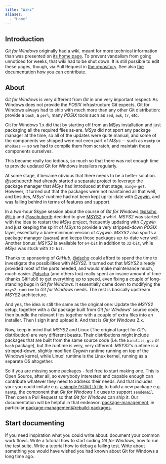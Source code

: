 ```yaml
---
title: "Wiki"
aliases:
  - "Home"
---
```

## Introduction

_Git for Windows_ originally had a wiki, meant for more technical information than was presented on [its home page](https://gitforwindows.org/). To prevent vandalism from going unnoticed for weeks, that wiki had to be shut down. It is still possible to edit these pages, though, via Pull Request in [the repository](https://github.com/git-for-windows/git-for-windows.github.io). See also [the documentation how you can contribute](https://github.com/git-for-windows/git/wiki/How-to-participate).

## About

_Git for Windows_ is very different from _Git_ in one very important respect: As Windows does not provide the *POSIX* infrastructure Git expects, Git for Windows  always had to ship with much more than any other Git distribution: provide a `bash`, a `perl`, many *POSIX* tools such as `sed`, `awk`, `tr`, etc.

Git for Windows 1.x did that by starting off from an [MSys](http://www.mingw.org/wiki/msys) installation and just packaging all the required files as-are. _MSys_ did not sport any package manager at the time, so all of the updates were quite manual, and some of the components we shipped were not even part of _MSys_ -- such as `msmtp` or `WhoUses` -- so we had to compile them from scratch, and maintain those components ourselves.

This became really too tedious, so much so that there was not enough time to provide updated Git for Windows installers regularly.

At some stage, it became obvious that there needs to be a better solution. [@sschuberth](https://github.com/sschuberth) had already started a [separate project](https://github.com/sschuberth/gfw-msys1-sdk) to leverage the package manager that _MSys_ had introduced at that stage, `mingw-get`. However, it turned out that the packages were not maintained all that well, and besides, _MSys_' runtime had not been kept up-to-date with [Cygwin](https://www.cygwin.com/), and was falling behind in terms of features and support.

In a two-hour Skype session about the course of _Git for Windows_ [@dscho](https://github.com/dscho), [@t-b](https://github.com/t-b) and [@sschuberth](https://github.com/sschuberth) decided to give [MSYS2](https://msys2.github.io/) a whirl. _MSYS2_ was started with the idea to restart the _MSys_ project, frequently updating with _Cygwin_ and just keeping the spirit of _MSys_ to provide a very stripped-down *POSIX* layer, essentially a bare-minimum version of _Cygwin_. _MSYS2_ also sports a package manager (`pacman`) and keeps those packages up-to-date very well. Another bonus: _MSYS2_ is available for `64-bit` in addition to `32-bit`, while _MSys_ was stuck with `32-bit`.

Thanks to sponsoring of _GitHub_, [@dscho](https://github.com/dscho) could afford to spend the time to investigate the possibilities with _MSYS2_. It turned out that _MSYS2_ already provided most of the parts needed, and would make maintenance much, much easier. [@dscho](https://github.com/dscho) (and others too) really spent an insane amount of time (thanks GitHub!) to get everything up to speed, even fixing a couple of long-standing bugs in _Git for Windows_. It essentially came down to modifying the `msys2-runtime` to _Git for Windows_ needs. The rest is basically upstream _MSYS2_ architecture.

And yes, the idea is still the same as the original one: Update the _MSYS2_ setup, together with a _Git_ package built from _Git for Windows_' source code, then bundle the relevant files together with a couple of extra files into an installer. Then I sign it and upload it. And that is _Git for Windows_ 2.x.

Now, keep in mind that _MSYS2_ and Linux (The original target for _Git_'s distribution) are very different beasts. Their distributions might include packages that are built from the same source code (i.e. the `binutils`, `gcc` or `bash` package), but the runtime is very, very different: _MSYS2_'s runtime is a stripped-down, slightly modified _Cygwin_ runtime running on top of the Windows kernel, while Linux' runtime is the Linux kernel, running as a separate OS altogether.

So if you are missing some packages - feel free to start making one. This is Open Source, after all, so everybody interested and capable enough can contribute whatever they need to address their needs. And that includes you: you could imitate e.g. [a simple `PKGBUILD` file](https://github.com/msys2/MINGW-packages/blob/HEAD/mingw-w64-assimp/PKGBUILD) to build a new package e.g. `msmtp`, the component that _Git for Windows_ 1.x uses to support `sendemail`. Then open a Pull Request so that _Git for Windows_ can ship it. Our documentation will be helpful in that endeavor: [package-management](https://github.com/git-for-windows/git/wiki/Package-management), in particular [package-management#rebuild-packages](https://github.com/git-for-windows/git/wiki/Package-management#rebuild-packages).

## Start documenting

If you need inspiration what you could write about: document your common work flows. Write a tutorial how to start coding _Git for Windows_, how to run the test suite. Write a tutorial how to debug a failing test. Write about something you would have wished you had known about Git for Windows a long time ago.
